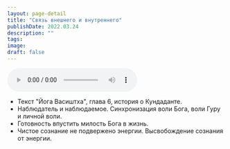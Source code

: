 ```yaml
---
layout: page-detail
title: "Связь внешнего и внутреннего"
publishDate: 2022.03.24
description: ""
tags:
image:
draft: false
---
```


<audio title="2022.03.24 - Связь внешнего и внутреннего.mp3" src="https://filer-api.advayta.org/v1.0/public/files/73723" controls=""></audio>

* Текст "Йога Васиштха", глава 6, история о Кундаданте.
* Наблюдатель и наблюдаемое. Синхронизация воли Бога, воли Гуру и личной воли.
* Готовность впустить милость Бога в жизнь.
* Чистое сознание не подвержено энергии. Высвобождение сознания от энергии.

  
